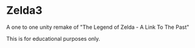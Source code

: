# Zelda3
A one to one unity remake of "The Legend of Zelda - A Link To The Past"

This is for educational purposes only.
